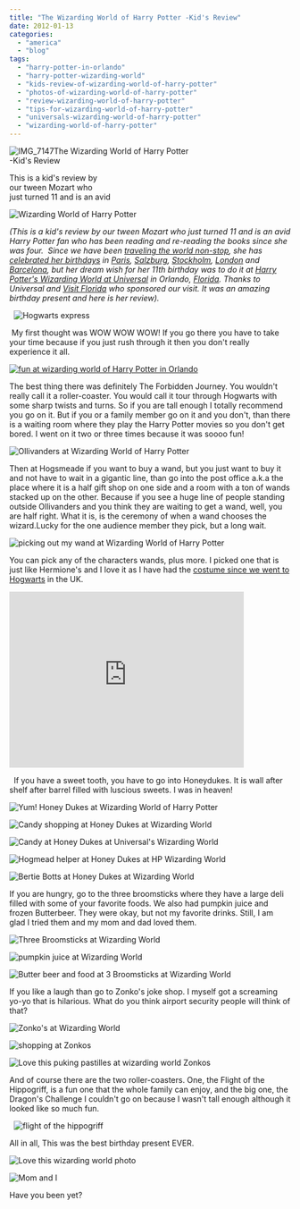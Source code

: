 ```yaml
---
title: "The Wizarding World of Harry Potter -Kid's Review"
date: 2012-01-13
categories: 
  - "america"
  - "blog"
tags: 
  - "harry-potter-in-orlando"
  - "harry-potter-wizarding-world"
  - "kids-review-of-wizarding-world-of-harry-potter"
  - "photos-of-wizarding-world-of-harry-potter"
  - "review-wizarding-world-of-harry-potter"
  - "tips-for-wizarding-world-of-harry-potter"
  - "universals-wizarding-world-of-harry-potter"
  - "wizarding-world-of-harry-potter"
---
```


![IMG_7147](https://pub-ac94b3f306b24c0dba4238943c97f2e1.r2.dev/6a00e5502a950788330167606bf493970b.jpg)The Wizarding World of Harry Potter  
\-Kid's Review

This is a kid's review by  
our tween Mozart who  
just turned 11 and is an avid

<!--more-->

![Wizarding World of Harry Potter](https://pub-ac94b3f306b24c0dba4238943c97f2e1.r2.dev/6a00e5502a950788330162ff770f3c970d.jpg)

_(This is a kid's review by our tween Mozart who just turned 11 and is an avid Harry Potter fan who has been reading and re-reading the books since she was four.  Since we have been [traveling the world non-stop](http://soultravelers3new.local/2011/07/what-our-nomadic-travel-lifestyle-looks-like-family-fun.html "traveling the world non-stop as a family"), she has [celebrated her birthdays](http://soultravelers3new.local/2011/10/celebrating-kids-birthdays-while-traveling.html "celebrating birthdays while traveling") in [Paris](http://soultravelers3new.local/2006/09/mozarts-6th-at.html "celebrating a birthday in Paris"), [Salzburg](http://soultravelers3new.local/2007/10/super-7-salzbur.html "Salzburg birthday"), [Stockholm](http://soultravelers3new.local/2009/05/family-travel-photo-sweden-reindeer-meat-in-kota-traditional-sami-lapland.html "stockholm"), [London](http://soultravelers3new.local/2009/10/family-travel-photo-england-knight-tapestry-high-tea.html "london for kids") and [Barcelona](http://soultravelers3new.local/2011/01/how-to-make-paella-in-spain-the-valencia-way-recipe-for-travel-foodie-lovers-of-traditional-food.html "Barcelona paella party"), but her dream wish for her 11th birthday was to do it at [Harry Potter's Wizarding World at Universal](http://www.universalorlando.com/harrypotter/ "wizarding world of harry potter at Universal") in Orlando, [Florida](http://soultravelers3new.local/2011/10/florida-road-trip-sun-fun-family-vacation.html "florida"). Thanks to Universal and [Visit Florida](http://www.visitflorida.com/ " visit florida") who sponsored our visit. It was an amazing birthday present and here is her review)._

  ![Hogwarts express](https://pub-ac94b3f306b24c0dba4238943c97f2e1.r2.dev/6a00e5502a950788330162ff770fdf970d.jpg)

 My first thought was WOW WOW WOW! If you go there you have to take your time because if you just rush through it then you don't really experience it all.  
  
[](https://pub-ac94b3f306b24c0dba4238943c97f2e1.r2.dev/6a00e5502a950788330167606e53e0970b.jpg)[![fun at wizarding world of Harry Potter in Orlando](http://soultravelers3new.local/wp-content/uploads/wp-content/uploads/2025/09/6a00e5502a950788330168e56f29ed970c.jpg "fun at wizarding world of Harry Potter in Orlando")](https://pub-ac94b3f306b24c0dba4238943c97f2e1.r2.dev/6a00e5502a950788330168e56f29ed970c.jpg)  
  
  
The best thing there was definitely The Forbidden Journey. You wouldn't really call it a roller-coaster. You would call it tour through Hogwarts with some sharp twists and turns. So if you are tall enough I totally recommend you go on it. But if you or a family member go on it and you don't, than there is a waiting room where they play the Harry Potter movies so you don't get bored. I went on it two or three times because it was soooo fun!  
  
![Ollivanders at Wizarding World of Harry Potter](https://pub-ac94b3f306b24c0dba4238943c97f2e1.r2.dev/6a00e5502a950788330168e56eb33b970c.jpg)  
  
  
  
Then at Hogsmeade if you want to buy a wand, but you just want to buy it and not have to wait in a gigantic line, than go into the post office a.k.a the place where it is a half gift shop on one side and a room with a ton of wands stacked up on the other. Because if you see a huge line of people standing outside Ollivanders and you think they are waiting to get a wand, well, you are half right. What it is, is the ceremony of when a wand chooses the wizard.Lucky for the one audience member they pick, but a long wait.  
  
![picking out my wand at Wizarding World of Harry Potter](https://pub-ac94b3f306b24c0dba4238943c97f2e1.r2.dev/6a00e5502a950788330162ff792685970d.jpg)  
  
  
You can pick any of the characters wands, plus more. I picked one that is just like Hermione's and I love it as I have had the [costume since we went to Hogwarts](http://soultravelers3new.local/2009/10/best-halloween-europe-or-us-conde-nast-youtube-video-social-media-twitter-nyc-wendy-perrin.html "Hogwarts costume from UK") in the UK.  
  

<iframe frameborder="0" height="315" src="http://www.youtube.com/embed/FSB7Gictlag" width="420"></iframe>

  
  
  
  If you have a sweet tooth, you have to go into Honeydukes. It is wall after shelf after barrel filled with luscious sweets. I was in heaven!  
  
![Yum! Honey Dukes at Wizarding World of Harry Potter](https://pub-ac94b3f306b24c0dba4238943c97f2e1.r2.dev/6a00e5502a950788330168e56eca59970c.jpg)  
  
  
![Candy shopping at Honey Dukes at Wizarding World](https://pub-ac94b3f306b24c0dba4238943c97f2e1.r2.dev/6a00e5502a950788330162ff7941d0970d.jpg)

![Candy at Honey Dukes at Universal's Wizarding World](https://pub-ac94b3f306b24c0dba4238943c97f2e1.r2.dev/6a00e5502a950788330167606e552a970b.jpg)  
  
  
  
![Hogmead helper at Honey Dukes at HP Wizarding World](https://pub-ac94b3f306b24c0dba4238943c97f2e1.r2.dev/6a00e5502a950788330167606e53e0970b.jpg)  
  
  
![Bertie Botts at Honey Dukes at Wizarding World](https://pub-ac94b3f306b24c0dba4238943c97f2e1.r2.dev/6a00e5502a950788330162ff796ec8970d.jpg)  
  
  
  
If you are hungry, go to the three broomsticks where they have a large deli filled with some of your favorite foods. We also had pumpkin juice and frozen Butterbeer. They were okay, but not my favorite drinks. Still, I am glad I tried them and my mom and dad loved them.  
  
![Three Broomsticks at Wizarding World](https://pub-ac94b3f306b24c0dba4238943c97f2e1.r2.dev/6a00e5502a950788330167606e5907970b.jpg)  
  
  
![pumpkin juice at Wizarding World](https://pub-ac94b3f306b24c0dba4238943c97f2e1.r2.dev/6a00e5502a950788330167606e5995970b.jpg)  
  
  
![Butter beer and food at 3 Broomsticks at Wizarding World](https://pub-ac94b3f306b24c0dba4238943c97f2e1.r2.dev/6a00e5502a950788330162ff797163970d.jpg)  
  
  
If you like a laugh than go to Zonko's joke shop. I myself got a screaming yo-yo that is hilarious. What do you think airport security people will think of that?  
  
![Zonko's at Wizarding World](https://pub-ac94b3f306b24c0dba4238943c97f2e1.r2.dev/6a00e5502a950788330167606e7540970b.jpg)  
  
  
  
![shopping at Zonkos](https://pub-ac94b3f306b24c0dba4238943c97f2e1.r2.dev/6a00e5502a950788330167606e7675970b.jpg)  
  
  
![Love this puking pastilles at wizarding world Zonkos](https://pub-ac94b3f306b24c0dba4238943c97f2e1.r2.dev/6a00e5502a950788330168e56f278d970c.jpg)  
  
  
  
And of course there are the two roller-coasters. One, the Flight of the Hippogriff, is a fun one that the whole family can enjoy, and the big one, the Dragon's Challenge I couldn't go on because I wasn't tall enough although it looked like so much fun.  
  
  ![flight of the hippogriff](https://pub-ac94b3f306b24c0dba4238943c97f2e1.r2.dev/6a00e5502a950788330168e56f2475970c.jpg)  
  
  
  
All in all, This was the best birthday present EVER.  
  
![Love this wizarding world photo ](https://pub-ac94b3f306b24c0dba4238943c97f2e1.r2.dev/6a00e5502a950788330167606e7878970b.jpg)  
  
  
![Mom and I](https://pub-ac94b3f306b24c0dba4238943c97f2e1.r2.dev/6a00e5502a950788330162ff7997e6970d.jpg)  
  
  
Have you been yet?
